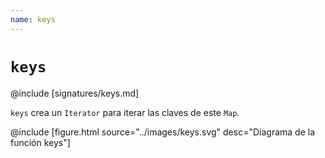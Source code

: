 ```yaml
---
name: keys
---
```


# `keys`

@include [signatures/keys.md]

`keys` crea un `Iterator` para iterar las claves de este `Map`.

@include [figure.html source="../images/keys.svg" desc="Diagrama de la función keys"]
